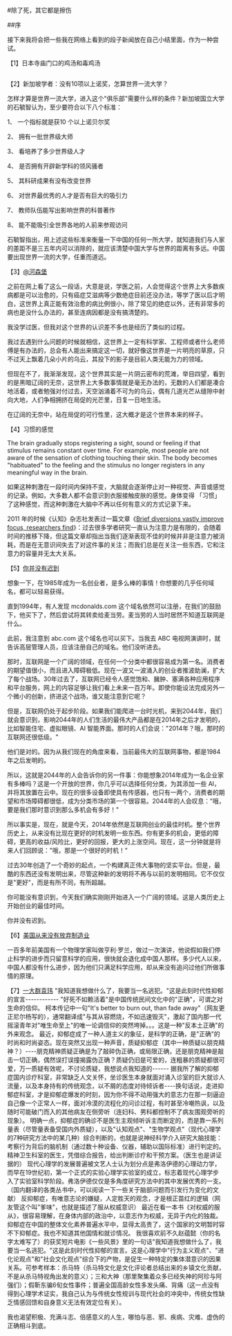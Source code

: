 #除了死，其它都是擦伤

##序

接下来我将会把一些我在网络上看到的段子新闻放在自己小结里面，作为一种尝试。

【1】日本寺庙门口的鸡汤和毒鸡汤

<div>
<img style="max-width:100%;overflow:hidden;" src="http://samsongdi.com/images/Japanese001.jpeg" alt="">
</div>
<div>
<img style="max-width:100%;overflow:hidden;" src="http://samsongdi.com/images/Japanese002.jpeg" alt="">
</div>


【2】新加坡学者：没有10项以上诺奖，怎算世界一流大学？


怎样才算是世界一流大学，进入这个"俱乐部"需要什么样的条件？新加坡国立大学的石毓智认为，至少要符合以下八个标准：

1、 一个指标就是获10 个以上诺贝尔奖

2、 拥有一批世界级大师

3、 看培养了多少世界级人才

4、 是否拥有开辟新学科的领风骚者

5、 其科研成果有没有改变世界

6、 对世界最优秀的人才是否有巨大的吸引力

7、 教师队伍能写出影响世界的科普著作

8、 能不能吸引全世界各地的人前来参观访问

石毓智指出，用上述这些标准来衡量一下中国的任何一所大学，就知道我们与人家的差距不是三五年内可以消除的，就应该清楚中国大学与世界的距离有多远。中国要出现世界一流的大学，任重而道远。

【3】[@河森堡](https://weibo.com/u/5992829552?refer_flag=0000015010_&from=feed&loc=nickname)

之前在网上看了这么一段话，大意是说，学医之前，人会觉得这个世界上大多数疾病都是可以治愈的，只有癌症艾滋病等少数绝症目前还没办法，等学了医以后才明白，这世界上真正能有效治愈的病比例很小，除了常见的绝症以外，还有非常多的病也是没什么办法的，甚至连病因都是没有搞清楚的。

我没学过医，但我对这个世界的认识差不多也是经历了类似的过程。

我过去遇到什么问题的时候就相信，这世界上一定有科学家、工程师或者什么老师傅是有办法的，总会有人能出来搞定这一切，就好像这世界是一片明亮的草原，只不过天上飘着几朵小片的乌云，其投下的影子是目前人类无能为力的领域。

但现在不了，我渐渐发现，这个世界其实是一片阴云密布的荒滩，举目四望，看到的是黑暗辽阔的无奈，这世界上大多数事情就是毫无办法的，无数的人们都是凑合地活着，或者勉强对付过去，天空汹涌着不可为的乌云，偶有几道光芒从缝隙中射向大地，人们争相拥挤在局促的光芒里，日复一日地生活。

在辽阔的无奈中，站在局促的可行性里，这大概才是这个世界本来的样子。

【4】习惯的感觉

The brain gradually stops registering a sight, sound or feeling if that stimulus remains constant over time. For example, most people are not aware of the sensation of clothing touching their skin. The body becomes "habituated" to the feeling and the stimulus no longer registers in any meaningful way in the brain.

如果这种刺激在一段时间内保持不变，大脑就会逐渐停止对一种视觉、声音或感觉的记录。例如，大多数人都不会意识到衣服接触皮肤的感觉。身体变得 「习惯」了这种感觉，而这种刺激在大脑中不再以任何有意义的方式记录下来。

2011 年的时候《认知》杂志社发表过一篇文章《[Brief diversions vastly improve focus, researchers find](https://www.sciencedaily.com/releases/2011/02/110208131529.htm)》：过去很多学者研究一直认为注意力是有限的，会随着时间的推移下降，但这篇文章却指出当我们逐渐表现不佳的时候并非是注意力被消耗，而是在无意识间失去了对这件事的关注；而我们总是在关注一些东西，它和注意力的容量并无太大关系。

【5】[你并没有迟到](https://kk.org/thetechnium/you-are-not-late/)

想象一下，在1985年成为一名创业者，是多么棒的事情！你想要的几乎任何域名，都可以轻易获得。

直到1994年，有人发现 mcdonalds.com 这个域名依然可以注册，在我们的鼓励下，他买下了，然后尝试将其转卖给麦当劳。麦当劳的人当时居然不知道互联网是什么。

此前，我注意到 abc.com 这个域名也可以买下。当我去 ABC 电视网演讲时，就告诉高层管理人员，应该注册自己的域名。他们没听进去。

那时，互联网是一个广阔的领域，在任何一个分类中都很容易成为第一名。消费者的期望值很小，而且进入障碍极低。现在一波又一波涌入的创业者推波助澜，扩大了每个战场。30年过去了，互联网已经令人感觉饱和、臃肿、塞满各种应用程序和平台服务，网上的内容足够让我们看上未来一百万年。即使你能设法完成另外一个微小的创新，挤进这个战场，谁又能注意到它呢？

但是，互联网仍处于起步阶段。如果我们能爬进一台时光机，来到2044年，我们就会意识到，影响2044年的人们生活的最伟大产品都是在2014年之后才发明的，比如智能住宅、虚拟眼镜、AI 智能界面。那时的人们会说："2014年？哦，那时的互联网还很低级。"

他们是对的。因为从我们现在的角度来看，当前最伟大的互联网事物，都是1984年之后发明的。

所以，这就是2044年的人会告诉你的另一件事：你能想象2014年成为一名企业家有多棒吗？这是一个开放的世界，你几乎可以选择任何分类，为其添加一些 AI，并将其放置在云中。现在的很多设备即使具有传感器，也只有一两个，消费者的期望和市场障碍都很低，成为分类市场的第一个很容易。2044年的人会叹息："哦，要是我们那时意识到那么多机会有多好！"

所以事实是，现在，就是今天，2014年依然是互联网创业的最佳时机。整个世界历史上，从来没有比现在更好的时机发明一些东西。你有更多的机会，更低的障碍，更高的收益/风险比，更好的回报，更大的上涨空间。现在，这一分钟就是将来人们回顾说："哦，那是一个很好的时机！"

过去30年创造了一个奇妙的起点，一个构建真正伟大事物的坚实平台。但是，最酷的东西还没有发明出来，尽管这种新的发明将不再与以前的发明相同。它不仅仅是"更好"，而是有所不同，有所超越。

你可能没有意识到，今天我们确实刚刚开始进入一个广阔的领域。这是人类历史上开始创业的最佳时间。

你并没有迟到。

【6】[美国从来没有放弃制造业](https://finance.sina.com.cn/china/2020-09-18/doc-iivhuipp5079056.shtml)

一百多年前美国有一个物理学家叫做亨利·罗兰，做过一次演讲，他说假如我们停止科学的进步而只留意科学的应用，很快就会退化成中国人那样。多少代人以来，中国人都没有什么进步，因为他们只满足科学应用，却从来没有追问过他们所做事情的原理。

【7】[一大群袁玮](https://weibo.com/yw413?from=feed&loc=nickname)
"我知道我想做什么了，我要当一名逃犯。"这是此刻时代性抑郁的宣言------------
"好死不如赖活着"是中国传统民间文化中的"正确"，可谓之对生命的信仰。
柯本传记中一句"It's better to burn out, than fade away"（网友更正尼尔杨写的），通常翻译成"与其从容燃烧，不如迅速毁灭"，激起了国内那一代摇滚青年对"唯生命至上"的唯一论调信仰的突然垮掉。。。这是一种"反本土正确"的外来观念。
最近，抑郁症成了一种人道主义的象征，是科学的正确，是"正确"的时尚和时尚姿态。现在突然又出现一种声音，质疑抑郁症（其中一种质疑以朋克精神？）----朋克精神质疑正确是为了敲碎伪正确，或局限正确，还是朋克精神是敲击一切正确，偶然误打误撞揭露伪正确？质疑仍旧是可爱的，连粗暴的质疑都很可爱，万一质疑有效呢，不讨论质疑，我想说点我知道的------
据我所了解的抑郁症国内诊疗科室，非常缺乏人文关怀，坐诊医生本身就面对涌入诊室的巨大就诊人流量，以及本身持有的传统观念，以不屑的态度对待倾诉者----换句话说，走进抑郁症科室，才是抑郁症爆发的时刻，因为你不得不动用强大的意志力在那一刻逼迫自己像一个正常人一样，面对冷漠的流程化的问诊过程，有时甚至冷嘲热讽，以及随时可能破门而入的其他病友在侧旁听（连妇科、男科都控制不了病友围观旁听的现象）。
明确一点，抑郁症的确诊不是医生主观倾听诉主而断定的，而是靠一系列量表（尽管量表备受国内外质疑），以及"认知观点"、"生物学观点"（现代心理学的7种研究方法中的某几种）综合判断的，也就是说神经科学介入研究大脑技能：考察行为背后的脑机制（通过数十种设备、仪器，辅助以国际标准）进行判定的。精神卫生科室的医生，凭借综合报告，给出判断诊疗和干预方案。（医生也是讲证据的）
现代心理学的发展普遍被文艺人士认为划分点是弗洛伊德的心理动力学，而早在19世纪初，第一个正式的实验心理学实验室的成立，标志着现代心理学步入了实验室科学阶段。弗洛伊德仅仅是多角度研究方法中的其中发展优秀的一支。
（国内翻译的各类丛书中，可以阅读一下一些关于脑部问题而引发行为变化的文献）
反抑郁症，有唯意志论的嫌疑，人定胜天的观念，才是根正苗红的逻辑（网友管这个叫"爹味"，也就是描述了服从权威意识）
最近在看一本书《对权威的服从》，很容易理解，在身体内部的政治中，以意志作为权威，无异于内化的独裁。
抑郁症在中国的整体文化素养普遍水平中，显得太高贵了，这个国家的文明暂时容不下抑郁症。我也不知道其他国情和就诊情况。
我很喜欢前不久赵蕴懿（你的名字太难写了）的获奖短片电影《一些风景》里的一句话"我知道我想做什么了，我要当一名逃犯。"这是此刻时代性抑郁的宣言。这是心理学中"行为主义观点"、"进化论观点"和"社会文化观点"综合下的产物，是促生一种特定的集体潜意识的因果关系。可参考样本：杀马特（杀马特文化是文化评论者总结出来的乡镇文化贡献，不是从杀马特视角出发的意义）；三和大神（那里聚集着众多已经失神的阿珍与阿强们）；假靳东骗6旬女性事件；普遍全国高龄女性多发头痛、背痛（这一点没有得到心理学术证实，我自己认为与传统女性规训与现代社会的冲突中，传统女性缺乏情感回馈和自身意义无法有效定位有关）。

我也渴望积极、充满斗志、倍感意义的人生，哪怕与恶、邪、疾病、灾难、虚伪的正确相斗到底。
